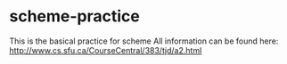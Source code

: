 # scheme-practice
This is the basical practice for scheme
All information can be found here:
http://www.cs.sfu.ca/CourseCentral/383/tjd/a2.html
